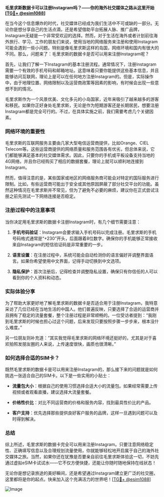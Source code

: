 **毛里求斯数据卡可以注册Instagram吗？——你的海外社交媒体之路从这里开始[[TG💪+ @esim1088](https://t.me/s/esim1088)]**

在当今这个信息爆炸的时代，社交媒体已经成为我们生活中不可或缺的一部分。无论你是想分享自己的生活点滴，还是希望借助平台拓展人脉、推广品牌，Instagram无疑是一个非常受欢迎的选择。然而，对于生活在海外或者计划前往海外旅行、学习、工作的朋友们来说，使用当地的网络服务来注册和使用Instagram可能会遇到一些小问题。特别是像毛里求斯这样的岛国，网络环境和国内有很大的不同。那么，问题来了：毛里求斯的数据卡是否可以用来注册Instagram呢？

首先，让我们了解一下Instagram的基本注册流程。通常情况下，注册Instagram需要一个有效的手机号码和邮箱地址。这意味着只要你能提供这些基本信息，并且能够访问互联网，理论上是可以在任何地方注册Instagram的。但是，实际操作中，由于地理位置、网络限制以及运营商政策等因素的影响，有时候会出现一些意想不到的情况。

毛里求斯作为一个风景优美、文化多元的小岛国家，近年来吸引了越来越多的游客和移民。如果你正好身处毛里求斯，无论是作为短期游客还是长期居民，想要注册Instagram都是完全可行的。不过，在具体实施之前，我们需要考虑几个关键因素。

### 网络环境的重要性

毛里求斯的互联网服务主要由几家大型电信运营商提供，比如Orange、CIEL Telecom等。这些运营商提供的网络质量和服务范围各有优劣，但总体来说，它们都能够满足基本的社交媒体需求。因此，只要你的手机或平板设备支持当地的4G网络，并且你已经购买了相应的数据套餐，理论上就可以顺利地连接到Instagram。

然而，值得注意的是，某些国家或地区的网络服务商可能会对特定的国际服务进行限制。比如，有些运营商可能出于安全或其他原因屏蔽了部分社交平台的功能。虽然这种情况在毛里求斯并不常见，但为了避免不必要的麻烦，建议你在正式尝试注册之前先测试一下网络连接是否稳定。

### 注册过程中的注意事项

当你决定用毛里求斯的数据卡注册Instagram时，有几个细节需要注意：

1. **手机号码验证**：Instagram会要求输入手机号码以完成注册。毛里求斯的手机号码格式通常是“+230”开头，后面跟着8位数字。确保你的手机能够正常接收来自Instagram的短信验证码是非常重要的一步。

2. **语言设置**：在注册过程中，系统可能会自动检测你的语言偏好并调整界面语言。如果你希望使用中文界面，记得手动切换到中文选项。

3. **隐私保护**：首次注册后，记得检查并调整隐私设置，确保只有你信任的人可以看到你的个人资料和动态。

### 实际体验分享

为了帮助大家更好地了解毛里求斯的数据卡是否适合用于注册Instagram，我特意采访了几位已经在当地生活的中国人。他们普遍反映，只要选择了合适的运营商并且拥有了稳定的流量套餐，整个注册过程是非常顺畅的。一位受访者提到：“我刚到毛里求斯的时候也担心过这个问题，后来发现只要按照步骤一步步来，根本没什么难度。”

另一位朋友则补充道：“其实我觉得毛里求斯的网络环境还挺好的，尤其是对于喜欢拍照发朋友圈的人来说，上传速度很快，画质也很清晰。”

### 如何选择合适的SIM卡？

既然毛里求斯的数据卡是可以用来注册Instagram的，那么接下来的问题就是如何挑选一张适合自己的SIM卡。以下是一些实用的小贴士：

- **流量包大小**：根据自己的使用习惯选择合适大小的流量包。如果经常需要上传视频或者观看直播，建议选择大流量套餐。
  
- **价格性价比**：对比不同运营商的价格和服务内容，找到最具性价比的产品。

- **客户支持**：优先选择那些提供良好客户服务的品牌，这样一旦遇到问题可以及时得到解决。

### 总结

综上所述，毛里求斯的数据卡完全可以用来注册Instagram。只要注意网络稳定性、正确填写信息以及合理规划流量使用，你就能够轻松地开启属于自己的海外社交媒体之旅。当然，如果你还在犹豫是否要亲自前往毛里求斯体验这一切，不妨先通过虚拟eSIM卡试试水——它不仅方便快捷，还能让你随时随地保持在线状态！

无论你是想记录旅途的美好瞬间，还是希望通过Instagram建立更广泛的社交圈，这里都将是你的起点。快来加入这个充满活力的世界吧！[[TG💪+ @esim1088](https://t.me/s/esim1088)]

![Image](https://i.postimg.cc/4NQfJmqS/Snipaste-2025-05-13-00-14-12.png)